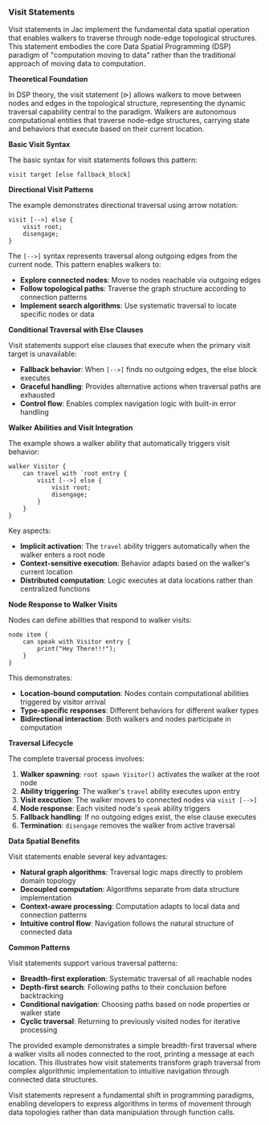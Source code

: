 ### Visit Statements
Visit statements in Jac implement the fundamental data spatial operation that enables walkers to traverse through node-edge topological structures. This statement embodies the core Data Spatial Programming (DSP) paradigm of "computation moving to data" rather than the traditional approach of moving data to computation.

**Theoretical Foundation**

In DSP theory, the visit statement ($\triangleright$) allows walkers to move between nodes and edges in the topological structure, representing the dynamic traversal capability central to the paradigm. Walkers are autonomous computational entities that traverse node-edge structures, carrying state and behaviors that execute based on their current location.

**Basic Visit Syntax**

The basic syntax for visit statements follows this pattern:
```jac
visit target [else fallback_block]
```

**Directional Visit Patterns**

The example demonstrates directional traversal using arrow notation:
```jac
visit [-->] else {
    visit root;
    disengage;
}
```

The `[-->]` syntax represents traversal along outgoing edges from the current node. This pattern enables walkers to:

- **Explore connected nodes**: Move to nodes reachable via outgoing edges
- **Follow topological paths**: Traverse the graph structure according to connection patterns
- **Implement search algorithms**: Use systematic traversal to locate specific nodes or data

**Conditional Traversal with Else Clauses**

Visit statements support else clauses that execute when the primary visit target is unavailable:

- **Fallback behavior**: When `[-->]` finds no outgoing edges, the else block executes
- **Graceful handling**: Provides alternative actions when traversal paths are exhausted
- **Control flow**: Enables complex navigation logic with built-in error handling

**Walker Abilities and Visit Integration**

The example shows a walker ability that automatically triggers visit behavior:
```jac
walker Visitor {
    can travel with `root entry {
        visit [-->] else {
            visit root;
            disengage;
        }
    }
}
```

Key aspects:
- **Implicit activation**: The `travel` ability triggers automatically when the walker enters a root node
- **Context-sensitive execution**: Behavior adapts based on the walker's current location
- **Distributed computation**: Logic executes at data locations rather than centralized functions

**Node Response to Walker Visits**

Nodes can define abilities that respond to walker visits:
```jac
node item {
    can speak with Visitor entry {
        print("Hey There!!!");
    }
}
```

This demonstrates:
- **Location-bound computation**: Nodes contain computational abilities triggered by visitor arrival
- **Type-specific responses**: Different behaviors for different walker types
- **Bidirectional interaction**: Both walkers and nodes participate in computation

**Traversal Lifecycle**

The complete traversal process involves:

1. **Walker spawning**: `root spawn Visitor()` activates the walker at the root node
2. **Ability triggering**: The walker's `travel` ability executes upon entry
3. **Visit execution**: The walker moves to connected nodes via `visit [-->]`
4. **Node response**: Each visited node's `speak` ability triggers
5. **Fallback handling**: If no outgoing edges exist, the else clause executes
6. **Termination**: `disengage` removes the walker from active traversal

**Data Spatial Benefits**

Visit statements enable several key advantages:

- **Natural graph algorithms**: Traversal logic maps directly to problem domain topology
- **Decoupled computation**: Algorithms separate from data structure implementation
- **Context-aware processing**: Computation adapts to local data and connection patterns
- **Intuitive control flow**: Navigation follows the natural structure of connected data

**Common Patterns**

Visit statements support various traversal patterns:
- **Breadth-first exploration**: Systematic traversal of all reachable nodes
- **Depth-first search**: Following paths to their conclusion before backtracking  
- **Conditional navigation**: Choosing paths based on node properties or walker state
- **Cyclic traversal**: Returning to previously visited nodes for iterative processing

The provided example demonstrates a simple breadth-first traversal where a walker visits all nodes connected to the root, printing a message at each location. This illustrates how visit statements transform graph traversal from complex algorithmic implementation to intuitive navigation through connected data structures.

Visit statements represent a fundamental shift in programming paradigms, enabling developers to express algorithms in terms of movement through data topologies rather than data manipulation through function calls.

